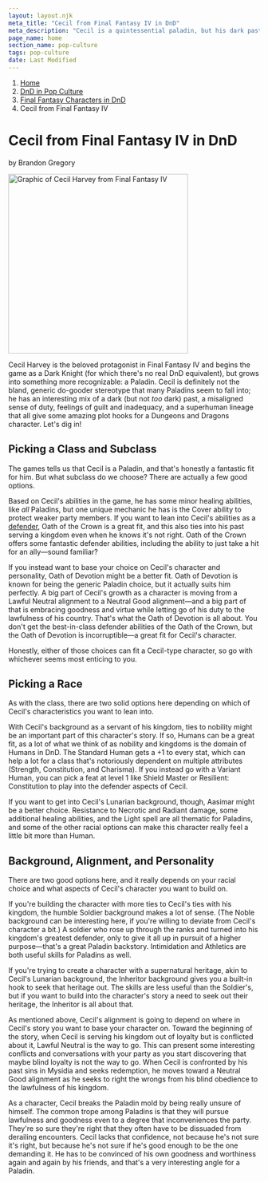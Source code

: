 ```yaml
---
layout: layout.njk
meta_title: "Cecil from Final Fantasy IV in DnD"
meta_description: "Cecil is a quintessential paladin, but his dark past can give him a unique angle for a DnD character."
page_name: home
section_name: pop-culture
tags: pop-culture
date: Last Modified
---
```


<div id="breadcrumbs"></div>

1. [Home](/)
2. [DnD in Pop Culture](/dnd-in-pop-culture)
3. [Final Fantasy Characters in DnD](/dnd-in-pop-culture/final-fantasy/)
4. Cecil from Final Fantasy IV

# Cecil from Final Fantasy IV in DnD
<p class="author">by Brandon Gregory</p>

<img
  src="/images/ff4-cecil-360.webp"
  srcset="/images/ff4-cecil-360.webp 360w,
          /images/ff4-cecil-768.webp 768w"
  sizes="(min-width: 768px) 384px,180px"
  alt="Graphic of Cecil Harvey from Final Fantasy IV"
  class="tiny-hero"
  height="360" width="360" />

Cecil Harvey is the beloved protagonist in Final Fantasy IV and begins the game as a Dark Knight (for which there's no real DnD equivalent), but grows into something more recognizable: a Paladin. Cecil is definitely not the bland, generic do-gooder stereotype that many Paladins seem to fall into; he has an interesting mix of a dark (but not _too_ dark) past, a misaligned sense of duty, feelings of guilt and inadequacy, and a superhuman lineage that all give some amazing plot hooks for a Dungeons and Dragons character. Let's dig in!

## Picking a Class and Subclass

The games tells us that Cecil is a Paladin, and that's honestly a fantastic fit for him. But what subclass do we choose? There are actually a few good options.

Based on Cecil's abilities in the game, he has some minor healing abilities, like _all_ Paladins, but one unique mechanic he has is the Cover ability to protect weaker party members. If you want to lean into Cecil's abilities as a [defender](/5e-build-guides/tank-builds/), Oath of the Crown is a great fit, and this also ties into his past serving a kingdom even when he knows it's not right. Oath of the Crown offers some fantastic defender abilities, including the ability to just take a hit for an ally—sound familiar?

If you instead want to base your choice on Cecil's character and personality, Oath of Devotion might be a better fit. Oath of Devotion is known for being the generic Paladin choice, but it actually suits him perfectly. A big part of Cecil's growth as a character is moving from a Lawful Neutral alignment to a Neutral Good alignment—and a big part of that is embracing goodness and virtue while letting go of his duty to the lawfulness of his country. That's what the Oath of Devotion is all about. You don't get the best-in-class defender abilities of the Oath of the Crown, but the Oath of Devotion is incorruptible—a great fit for Cecil's character.

Honestly, either of those choices can fit a Cecil-type character, so go with whichever seems most enticing to you.

## Picking a Race

As with the class, there are two solid options here depending on which of Cecil's characteristics you want to lean into.

With Cecil's background as a servant of his kingdom, ties to nobility might be an important part of this character's story. If so, Humans can be a great fit, as a lot of what we think of as nobility and kingdoms is the domain of Humans in DnD. The Standard Human gets a +1 to every stat, which can help a lot for a class that's notoriously dependent on multiple attributes (Strength, Constitution, and Charisma). If you instead go with a Variant Human, you can pick a feat at level 1 like Shield Master or Resilient: Constitution to play into the defender aspects of Cecil.

If you want to get into Cecil's Lunarian background, though, Aasimar might be a better choice. Resistance to Necrotic and Radiant damage, some additional healing abilities, and the Light spell are all thematic for Paladins, and some of the other racial options can make this character really feel a little bit more than Human.

## Background, Alignment, and Personality

There are two good options here, and it really depends on your racial choice and what aspects of Cecil's character you want to build on.

If you're building the character with more ties to Cecil's ties with his kingdom, the humble Soldier background makes a lot of sense. (The Noble background can be interesting here, if you're willing to deviate from Cecil's character a bit.) A soldier who rose up through the ranks and turned into his kingdom's greatest defender, only to give it all up in pursuit of a higher purpose—that's a great Paladin backstory. Intimidation and Athletics are both useful skills for Paladins as well.

If you're trying to create a character with a supernatural heritage, akin to Cecil's Lunarian background, the Inheritor background gives you a built-in hook to seek that heritage out. The skills are less useful than the Soldier's, but if you want to build into the character's story a need to seek out their heritage, the Inheritor is all about that.

As mentioned above, Cecil's alignment is going to depend on where in Cecil's story you want to base your character on. Toward the beginning of the story, when Cecil is serving his kingdom out of loyalty but is conflicted about it, Lawful Neutral is the way to go. This can present some interesting conflicts and conversations with your party as you start discovering that maybe blind loyalty is not the way to go. When Cecil is confronted by his past sins in Mysidia and seeks redemption, he moves toward a Neutral Good alignment as he seeks to right the wrongs from his blind obedience to the lawfulness of his kingdom.

As a character, Cecil breaks the Paladin mold by being really unsure of himself. The common trope among Paladins is that they will pursue lawfulness and goodness even to a degree that inconveniences the party. They're so sure they're right that they often have to be dissuaded from derailing encounters. Cecil lacks that confidence, not because he's not sure it's right, but because he's not sure if he's good enough to be the one demanding it. He has to be convinced of his own goodness and worthiness again and again by his friends, and that's a very interesting angle for a Paladin.